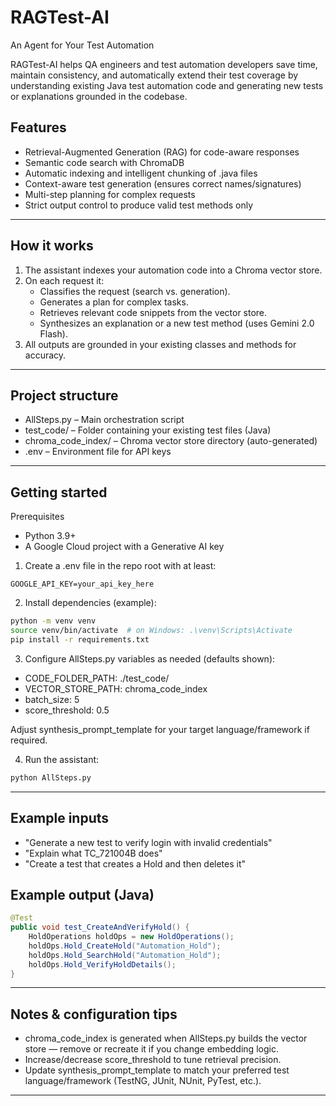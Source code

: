 # RAGTest-AI

An Agent for Your Test Automation

RAGTest-AI helps QA engineers and test automation developers save time, maintain consistency, and automatically extend their test coverage by understanding existing Java test automation code and generating new tests or explanations grounded in the codebase.


## Features

- Retrieval-Augmented Generation (RAG) for code-aware responses
- Semantic code search with ChromaDB
- Automatic indexing and intelligent chunking of .java files
- Context-aware test generation (ensures correct names/signatures)
- Multi-step planning for complex requests
- Strict output control to produce valid test methods only

---

## How it works

1. The assistant indexes your automation code into a Chroma vector store.
2. On each request it:
   - Classifies the request (search vs. generation).
   - Generates a plan for complex tasks.
   - Retrieves relevant code snippets from the vector store.
   - Synthesizes an explanation or a new test method (uses Gemini 2.0 Flash).
3. All outputs are grounded in your existing classes and methods for accuracy.

---

## Project structure

- AllSteps.py – Main orchestration script
- test_code/ – Folder containing your existing test files (Java)
- chroma_code_index/ – Chroma vector store directory (auto-generated)
- .env – Environment file for API keys

---

## Getting started

Prerequisites
- Python 3.9+
- A Google Cloud project with a Generative AI key

1) Create a .env file in the repo root with at least:

```
GOOGLE_API_KEY=your_api_key_here
```

2) Install dependencies (example):

```bash
python -m venv venv
source venv/bin/activate  # on Windows: .\venv\Scripts\Activate
pip install -r requirements.txt
```

3) Configure AllSteps.py variables as needed (defaults shown):

- CODE_FOLDER_PATH: ./test_code/
- VECTOR_STORE_PATH: chroma_code_index
- batch_size: 5
- score_threshold: 0.5

Adjust synthesis_prompt_template for your target language/framework if required.

4) Run the assistant:

```bash
python AllSteps.py
```
---

## Example inputs

- "Generate a new test to verify login with invalid credentials"
- "Explain what TC_721004B does"
- "Create a test that creates a Hold and then deletes it"

## Example output (Java)

```java
@Test
public void test_CreateAndVerifyHold() {
    HoldOperations holdOps = new HoldOperations();
    holdOps.Hold_CreateHold("Automation_Hold");
    holdOps.Hold_SearchHold("Automation_Hold");
    holdOps.Hold_VerifyHoldDetails();
}
```
---

## Notes & configuration tips

- chroma_code_index is generated when AllSteps.py builds the vector store — remove or recreate it if you change embedding logic.
- Increase/decrease score_threshold to tune retrieval precision.
- Update synthesis_prompt_template to match your preferred test language/framework (TestNG, JUnit, NUnit, PyTest, etc.).

---



